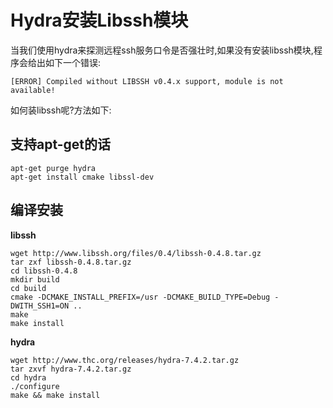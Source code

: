 # Hydra安装Libssh模块

当我们使用hydra来探测远程ssh服务口令是否强壮时,如果没有安装libssh模块,程序会给出如下一个错误:

```
[ERROR] Compiled without LIBSSH v0.4.x support, module is not available!
```

如何装libssh呢?方法如下:

## 支持apt-get的话

```
apt-get purge hydra
apt-get install cmake libssl-dev
```

## 编译安装

**libssh**

```
wget http://www.libssh.org/files/0.4/libssh-0.4.8.tar.gz
tar zxf libssh-0.4.8.tar.gz
cd libssh-0.4.8
mkdir build
cd build
cmake -DCMAKE_INSTALL_PREFIX=/usr -DCMAKE_BUILD_TYPE=Debug -DWITH_SSH1=ON ..
make
make install
```

**hydra**

```
wget http://www.thc.org/releases/hydra-7.4.2.tar.gz
tar zxvf hydra-7.4.2.tar.gz
cd hydra
./configure
make && make install
```

## 